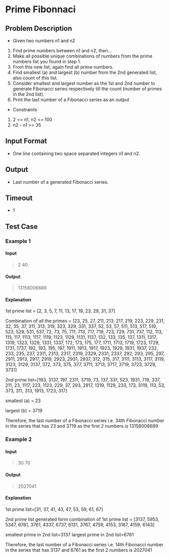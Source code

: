 # Prime Fibonnaci

## Problem Description

- Given two numbers n1 and n2
1. Find prime numbers between n1 and n2, then...
2. Make all possible unique combinations of numbers from the prime numbers list you found in step 1. 
3. From this new list, again find all prime numbers.
4. Find smallest (a) and largest (b) number from the 2nd generated list, also count of this list.
5. Consider smallest and largest number as the 1st and 2nd number to generate Fibonacci series respectively till the count (number of primes in the 2nd list).
6. Print the last number of a Fibonacci series as an output

- Constraints  
1. 2 <= n1, n2 <= 100
2. n2 - n1 >= 35

## Input Format
- One line containing two space separated integers n1 and n2.

## Output
- Last number of a generated Fibonacci series.

## Timeout
- 1


## Test Case
### Example 1

#### Input

> 2 40

#### Output

> 13158006689

#### Explanation

1st prime list = [2, 3, 5, 7, 11, 13, 17, 19, 23, 29, 31, 37]

Combination of all the primes = [23, 25, 27, 211, 213, 217, 219, 223, 229, 231, 32, 35, 37, 311, 313, 319, 323, 329, 331, 337, 52, 53, 57, 511, 513, 517, 519, 523, 529, 531, 537, 72, 73, 75, 711, 713, 717, 719, 723, 729, 731, 737, 112, 113, 115, 117, 1113, 1117, 1119, 1123, 1129, 1131, 1137, 132, 133, 135, 137, 1311, 1317, 1319, 1323, 1329, 1331, 1337, 172, 173, 175, 177, 1711, 1713, 1719, 1723, 1729, 1731, 1737, 192, 193, 195, 197, 1911, 1913, 1917, 1923, 1929, 1931, 1937, 232, 233, 235, 237, 2311, 2313, 2317, 2319, 2329, 2331, 2337, 292, 293, 295, 297, 2911, 2913, 2917, 2919, 2923, 2931, 2937, 312, 315, 317, 3111, 3113, 3117, 3119, 3123, 3129, 3137, 372, 373, 375, 377, 3711, 3713, 3717, 3719, 3723, 3729, 3731]

2nd prime list=[193, 3137, 197, 2311, 3719, 73, 137, 331, 523, 1931, 719, 337, 211, 23, 1117, 223, 1123, 229, 37, 293, 2917, 1319, 1129, 233, 173, 3119, 113, 53, 373, 311, 313, 1913, 1723, 317]

smallest (a) = 23

largest (b) = 3719

Therefore, the last number of a Fibonacci series i.e. 34th Fibonacci number in the series that has 23 and 3719 as the first 2 numbers is 13158006689

### Example 2

#### Input

> 30 70

#### Output

> 2027041 

#### Explanation

1st prime list=[31, 37, 41, 43, 47, 53, 59, 61, 67]

2nd prime list generated form combination of 1st prime list = [3137, 5953, 5347, 6761, 3761, 4337, 6737, 6131, 3767, 4759, 4153, 3167, 4159, 6143]

smallest prime in 2nd list=3137
largest prime in 2nd list=6761

Therefore, the last number of a Fibonacci series i.e. 14th Fibonacci number in the series that has 3137 and 6761 as the first 2 numbers is 2027041

